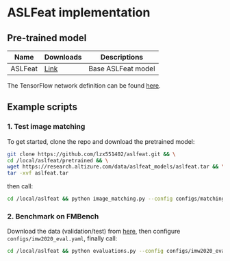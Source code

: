 # ASLFeat implementation

## Pre-trained model

| Name            | Downloads                                                                         | Descriptions                                                                                                                                                                                                                                                               |
|-----------------|-----------------------------------------------------------------------------------|----------------------------------------------------------------------------------------------------------------------------------------------------------------------------------------------------------------------------------------------------------------------------|
| ASLFeat | [Link](https://research.altizure.com/data/aslfeat_models/aslfeat.tar)     | Base ASLFeat model |

The TensorFlow network definition can be found [here](models/cnn_wrapper).

## Example scripts

### 1. Test image matching

To get started, clone the repo and download the pretrained model:
```bash
git clone https://github.com/lzx551402/aslfeat.git && \
cd /local/aslfeat/pretrained && \
wget https://research.altizure.com/data/aslfeat_models/aslfeat.tar && \
tar -xvf aslfeat.tar
```

then call:

```bash
cd /local/aslfeat && python image_matching.py --config configs/matching_eval.yaml
```

### 2. Benchmark on FMBench

Download the data (validation/test) from [here](https://vision.uvic.ca/imw-challenge/index.md), then configure ``configs/imw2020_eval.yaml``, finally call:

```bash
cd /local/aslfeat && python evaluations.py --config configs/imw2020_eval.yaml
```